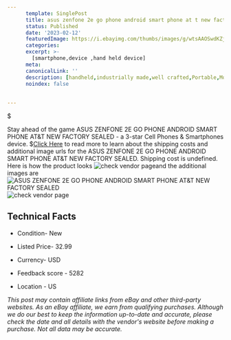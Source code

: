 ```yaml
---
      template: SinglePost
      title: asus zenfone 2e go phone android smart phone at t new factory sealed
      status: Published
      date: '2023-02-12'
      featuredImage: https://i.ebayimg.com/thumbs/images/g/wtsAAOSwdKZjla9T/s-l225.jpg
      categories: 
      excerpt: >-
        [smartphone,device ,hand held device]
      meta:
      canonicalLink: ''
      description: [handheld,industrially made,well crafted,Portable,Mobile,Compact,Convenient,Lightweight,Maneuverable,Man-portable,Miniature,Carriable,Hand-held,Light,Holdable,Transportable,Mobile device,Pocket-sized,On-the-go,Wireless,Cordless,Compact size,Convenient size, smartphone,device ,hand held device]
      noindex: false
      
        
---
```

$

Stay ahead of the game ASUS ZENFONE 2E GO PHONE ANDROID SMART PHONE AT&T NEW FACTORY SEALED - a 3-star Cell Phones & Smartphones device.
$[Click Here](https://www.ebay.com/itm/266036068850?hash=item3df0fc41f2%3Ag%3AwtsAAOSwdKZjla9T&mkevt=1&mkcid=1&mkrid=711-53200-19255-0&campid=%253CePNCampaignId%253E&customid=%253CreferenceId%253E&toolid=10049) to read more to learn about the shipping costs and additional image urls for the ASUS ZENFONE 2E GO PHONE ANDROID SMART PHONE AT&T NEW FACTORY SEALED. Shipping cost is undefined. Here is how the product looks ![check vendor page](https://i.ebayimg.com/thumbs/images/g/wtsAAOSwdKZjla9T/s-l225.jpg)and the additional images are![ASUS ZENFONE 2E GO PHONE ANDROID SMART PHONE AT&T NEW FACTORY SEALED](https://i.ebayimg.com/images/g/wtsAAOSwdKZjla9T/s-l640.jpg)![check vendor page](https://origin-galleryplus.ebayimg.com/ws/web/266036068850_2_0_1/225x225.jpg,https://origin-galleryplus.ebayimg.com/ws/web/266036068850_3_0_1/225x225.jpg,https://origin-galleryplus.ebayimg.com/ws/web/266036068850_4_0_1/225x225.jpg,https://origin-galleryplus.ebayimg.com/ws/web/266036068850_5_0_1/225x225.jpg,https://origin-galleryplus.ebayimg.com/ws/web/266036068850_6_0_1/225x225.jpg,https://origin-galleryplus.ebayimg.com/ws/web/266036068850_7_0_1/225x225.jpg,https://origin-galleryplus.ebayimg.com/ws/web/266036068850_8_0_1/225x225.jpg,https://origin-galleryplus.ebayimg.com/ws/web/266036068850_9_0_1/225x225.jpg)



 ## Technical Facts 



     
      

 - Condition- New 


      

 - Listed Price- 32.99 


      

 - Currency- USD 


      

 - Feedback score - 5282 


      

 - Location - US 


      
      

 *_This post may contain affiliate links from eBay and other third-party websites. As an eBay affiliate, we earn from qualifying purchases. Although we do our best to keep the information up-to-date and accurate, please check the date and all details with the vendor's website before making a purchase. Not all data may be accurate._*






